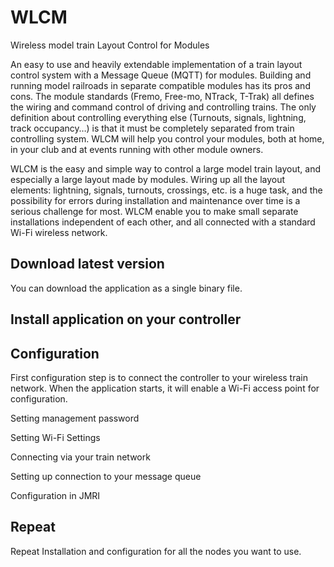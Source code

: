# WLCM
Wireless model train Layout Control for Modules

An easy to use and heavily extendable implementation of a train layout control system with a Message Queue (MQTT) for modules. Building and running model railroads in separate compatible modules has its pros and cons. The module standards (Fremo, Free-mo, NTrack, T-Trak) all defines the wiring and command control of driving and controlling trains. The only definition about controlling everything else (Turnouts, signals, lightning, track occupancy…) is that it must be completely separated from train controlling system. WLCM will help you control your modules, both at home, in your club and at events running with other module owners.

WLCM is the easy and simple way to control a large model train layout, and especially a large layout made by modules. Wiring up all the layout elements: lightning, signals, turnouts, crossings, etc. is a huge task, and the possibility for errors during installation and maintenance over time is a serious challenge for most. WLCM enable you to make small separate installations independent of each other, and all connected with a standard Wi-Fi wireless network.

## Download latest version
You can download the application as a single binary file. 

## Install application on your controller


## Configuration
First configuration step is to connect the controller to your wireless train network. When the application starts, it will enable a Wi-Fi access point for configuration.

Setting management password

Setting Wi-Fi Settings

Connecting via your train network

Setting up connection to your message queue

Configuration in JMRI

## Repeat

Repeat Installation and configuration for all the nodes you want to use.